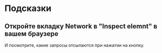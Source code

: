 # Подсказки
## Откройте вкладку Network в "Inspect elemnt" в вашем браузере
И посмотрите, какие запросы отсылаются при нажатии на кнопку.
